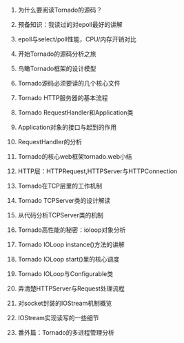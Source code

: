 # 

1. 为什么要阅读Tornado的源码？

2. 预备知识：我读过的对epoll最好的讲解

3. epoll与select/poll性能，CPU/内存开销对比

4. 开始Tornado的源码分析之旅

5. 鸟瞰Tornado框架的设计模型

6. Tornado源码必须要读的几个核心文件

7. Tornado HTTP服务器的基本流程

8. Tornado RequestHandler和Application类

9. Application对象的接口与起到的作用

10. RequestHandler的分析

11. Tornado的核心web框架tornado.web小结

12. HTTP层：HTTPRequest,HTTPServer与HTTPConnection

13. Tornado在TCP层里的工作机制

14. Tornado TCPServer类的设计解读

15. 从代码分析TCPServer类的机制

16. Tornado高性能的秘密：ioloop对象分析

17. Tornado IOLoop instance\(\)方法的讲解

18. Tornado IOLoop start\(\)里的核心调度

19. Tornado IOLoop与Configurable类

20. 弄清楚HTTPServer与Request处理流程

21. 对socket封装的IOStream机制概览

22. IOStream实现读写的一些细节

23. 番外篇：Tornado的多进程管理分析



